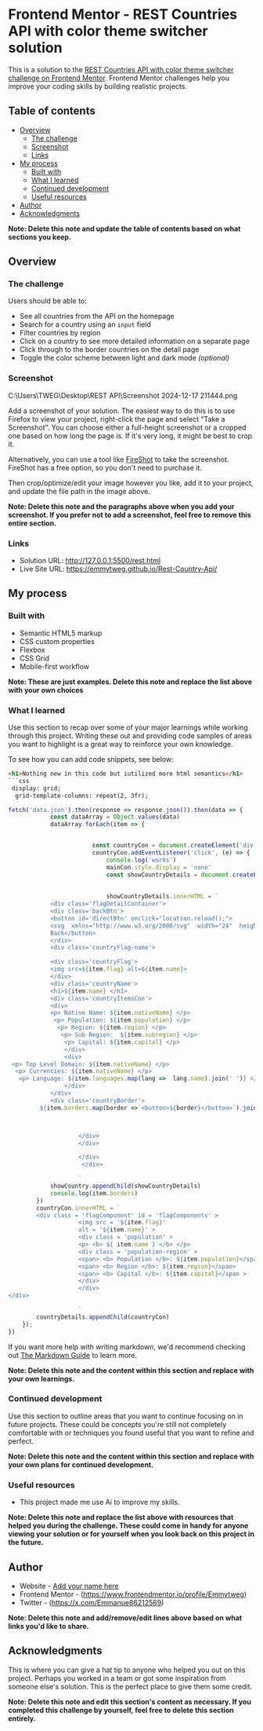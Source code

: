 # Frontend Mentor - REST Countries API with color theme switcher solution

This is a solution to the [REST Countries API with color theme switcher challenge on Frontend Mentor](https://www.frontendmentor.io/challenges/rest-countries-api-with-color-theme-switcher-5cacc469fec04111f7b848ca). Frontend Mentor challenges help you improve your coding skills by building realistic projects. 

## Table of contents

- [Overview](#overview)
  - [The challenge](#the-challenge)
  - [Screenshot](#screenshot)
  - [Links](#links)
- [My process](#my-process)
  - [Built with](#built-with)
  - [What I learned](#what-i-learned)
  - [Continued development](#continued-development)
  - [Useful resources](#useful-resources)
- [Author](#author)
- [Acknowledgments](#acknowledgments)

**Note: Delete this note and update the table of contents based on what sections you keep.**

## Overview

### The challenge

Users should be able to:

- See all countries from the API on the homepage
- Search for a country using an `input` field
- Filter countries by region
- Click on a country to see more detailed information on a separate page
- Click through to the border countries on the detail page
- Toggle the color scheme between light and dark mode *(optional)*

### Screenshot

C:\Users\TWEG\Desktop\REST API\Screenshot 2024-12-17 211444.png

Add a screenshot of your solution. The easiest way to do this is to use Firefox to view your project, right-click the page and select "Take a Screenshot". You can choose either a full-height screenshot or a cropped one based on how long the page is. If it's very long, it might be best to crop it.

Alternatively, you can use a tool like [FireShot](https://getfireshot.com/) to take the screenshot. FireShot has a free option, so you don't need to purchase it. 

Then crop/optimize/edit your image however you like, add it to your project, and update the file path in the image above.

**Note: Delete this note and the paragraphs above when you add your screenshot. If you prefer not to add a screenshot, feel free to remove this entire section.**

### Links

- Solution URL: http://127.0.0.1:5500/rest.html
- Live Site URL: https://emmytweg.github.io/Rest-Country-Api/

## My process

### Built with

- Semantic HTML5 markup
- CSS custom properties
- Flexbox
- CSS Grid
- Mobile-first workflow


**Note: These are just examples. Delete this note and replace the list above with your own choices**

### What I learned

Use this section to recap over some of your major learnings while working through this project. Writing these out and providing code samples of areas you want to highlight is a great way to reinforce your own knowledge.

To see how you can add code snippets, see below:

```html
<h1>Nothing new in this code but iutilized more html semantics</h1>
```css
 display: grid;
  grid-template-columns: repeat(2, 3fr);
```
```js
fetch('data.json').then(response => response.json()).then(data => {
            const dataArray = Object.values(data)
            dataArray.forEach(item => {


                        const countryCon = document.createElement('div');
                        countryCon.addEventListener('click', (e) => {
                            console.log('works')
                            mainCon.style.display = 'none'
                            const showCountryDetails = document.createElement('div');
                            
                           
                            showCountryDetails.innerHTML = `
            <div class='flagDetailContainer'>
            <div class='backBtn'>
            <button id='directBtn' onclick="location.reload();">
            <svg  xmlns="http://www.w3.org/2000/svg"  width="24"  height="24"  viewBox="0 0 24 24"  fill="none"  stroke="currentColor"  stroke-width="2"  stroke-linecap="round"  stroke-linejoin="round"  class="icon icon-tabler icons-tabler-outline icon-tabler-arrow-left"><path stroke="none" d="M0 0h24v24H0z" fill="none"/><path d="M5 12l14 0" /><path d="M5 12l6 6" /><path d="M5 12l6 -6" /></svg>
            Back</button>
            </div>
            <div class='countryFlag-name'> 

            <div class='countryFlag'>
            <img src=${item.flag} alt=${item.name}>
            </div>
            <div class='countryName'> 
            <h1>${item.name} </h1>
            <div class='countryItemsCon'> 
            <div>
            <p> Native Name: ${item.nativeName} </p>
             <p> Population: ${item.population} </p>
              <p> Region: ${item.region} </p>
               <p> Sub Region:  ${item.subregion} </p>
                <p> Capital: ${item.capital} </p>
                </div>
                <div>
 <p> Top Level Domain: ${item.nativeName} </p>
  <p> Currencies: ${item.nativeName} </p>
   <p> Language: ${item.languages.map(lang =>  lang.name).join(' ')} </p>
                </div>
            </div>
            <div class='countryBorder'>
         ${item.borders.map(border =>`<button>${border}</button>`).join('')}



                    </div> 
                    </div>

                    </div>
                     </div>

                    `
            showCountry.appendChild(showCountryDetails)
            console.log(item.borders)
        })
        countryCon.innerHTML = ` 
        <div class = 'flagComponent' id = 'flagComponents' >
                    <img src = '${item.flag}'
                    alt = '${item.name}' >
                    <div class = 'population' >
                    <p> <b> ${ item.name } </b> </p>
                    <div class = 'population-region' >
                    <span> <b> Population </b>: ${item.population}</span >
                    <span> <b> Region </b>: ${item.region}</span>
                    <span> <b> Capital </b>: ${item.capital}</span >
                    </div> 
                    </div>
</div>

                    `
        countryDetails.appendChild(countryCon)
    });
})

```

If you want more help with writing markdown, we'd recommend checking out [The Markdown Guide](https://www.markdownguide.org/) to learn more.

**Note: Delete this note and the content within this section and replace with your own learnings.**

### Continued development

Use this section to outline areas that you want to continue focusing on in future projects. These could be concepts you're still not completely comfortable with or techniques you found useful that you want to refine and perfect.

**Note: Delete this note and the content within this section and replace with your own plans for continued development.**

### Useful resources

 - This project made me use Ai to improve my skills.


**Note: Delete this note and replace the list above with resources that helped you during the challenge. These could come in handy for anyone viewing your solution or for yourself when you look back on this project in the future.**

## Author

- Website - [Add your name here](https://www.your-site.com)
- Frontend Mentor - (https://www.frontendmentor.io/profile/Emmytweg)
- Twitter - (https://x.com/Emmanue86212569)

**Note: Delete this note and add/remove/edit lines above based on what links you'd like to share.**

## Acknowledgments

This is where you can give a hat tip to anyone who helped you out on this project. Perhaps you worked in a team or got some inspiration from someone else's solution. This is the perfect place to give them some credit.

**Note: Delete this note and edit this section's content as necessary. If you completed this challenge by yourself, feel free to delete this section entirely.**
